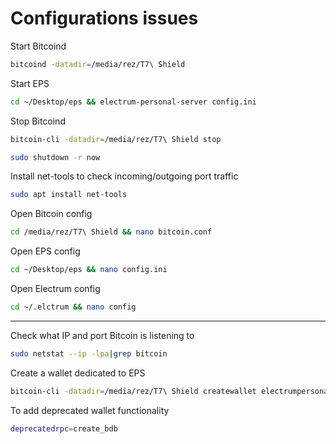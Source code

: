 # Configurations issues
Start Bitcoind
```bash copy
bitcoind -datadir=/media/rez/T7\ Shield
```
Start EPS
```bash copy
cd ~/Desktop/eps && electrum-personal-server config.ini
```
Stop Bitcoind
```bash copy
bitcoin-cli -datadir=/media/rez/T7\ Shield stop
```
```bash copy
sudo shutdown -r now
```
Install net-tools to check incoming/outgoing port traffic
```bash copy
sudo apt install net-tools
```
Open Bitcoin config
```bash copy
cd /media/rez/T7\ Shield && nano bitcoin.conf
```
Open EPS config
```bash copy
cd ~/Desktop/eps && nano config.ini
```
Open Electrum config
```bash copy
cd ~/.elctrum && nano config
```

---
Check what IP and port Bitcoin is listening to
```bash copy
sudo netstat --ip -lpa|grep bitcoin
```
Create a wallet dedicated to EPS
```bash copy
bitcoin-cli -datadir=/media/rez/T7\ Shield createwallet electrumpersonalserver true true "" false false true
```
To add deprecated wallet functionality
```bash copy
deprecatedrpc=create_bdb
```
